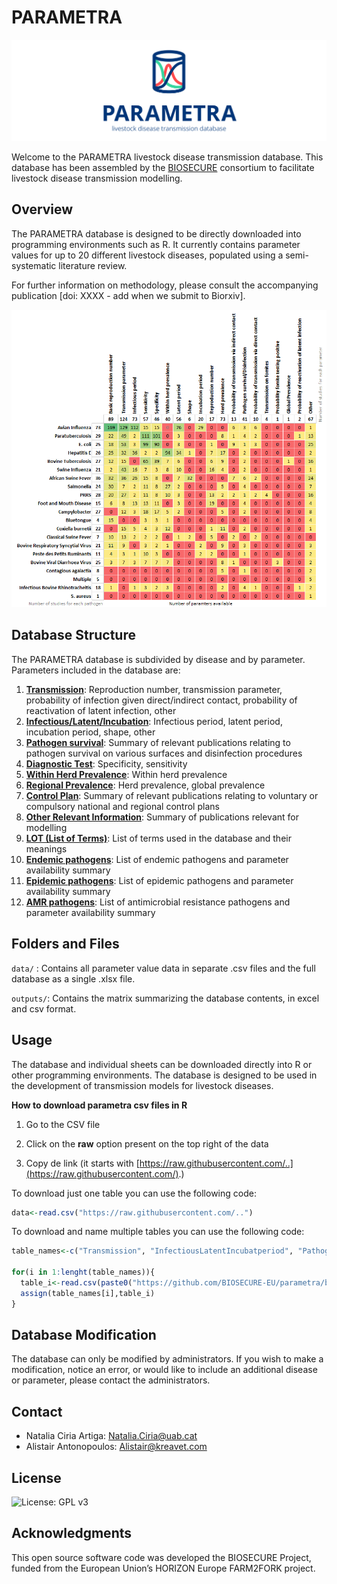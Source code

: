 # PARAMETRA

![](images/PARAMETRA_icon.jpg)

Welcome to the PARAMETRA livestock disease transmission database. This database has been assembled by the [BIOSECURE](https://biosecure.eu/) consortium to facilitate livestock disease transmission modelling.

## Overview

The PARAMETRA database is designed to be directly downloaded into programming environments such as R. It currently contains parameter values for up to 20 different livestock diseases, populated using a semi-systematic literature review.

For further information on methodology, please consult the accompanying publication [doi: XXXX - add when we submit to Biorxiv].

![Parameter availability](images/2025_01_23_param_matrix.png)

## Database Structure

The PARAMETRA database is subdivided by disease and by parameter. Parameters included in the database are:

1.  [**Transmission**](https://github.com/BIOSECURE-EU/parametra/blob/main/data/parametra_Transmission.csv): Reproduction number, transmission parameter, probability of infection given direct/indirect contact, probability of reactivation of latent infection, other
2.  [**Infectious/Latent/Incubation**](https://github.com/BIOSECURE-EU/parametra/blob/main/data/parametra_InfectiousLatentIncubatperiod.csv): Infectious period, latent period, incubation period, shape, other
3.  [**Pathogen survival**](https://github.com/BIOSECURE-EU/parametra/blob/main/data/parametra_PathogenSurvival.csv): Summary of relevant publications relating to pathogen survival on various surfaces and disinfection procedures
4.  [**Diagnostic Test**](https://github.com/BIOSECURE-EU/parametra/blob/main/data/parametra_DiagnosticTest.csv): Specificity, sensitivity
5.  [**Within Herd Prevalence**](https://github.com/BIOSECURE-EU/parametra/blob/main/data/parametra_WithinHerdPrevalence.csv): Within herd prevalence
6.  [**Regional Prevalence**](https://github.com/BIOSECURE-EU/parametra/blob/main/data/parametra_RegionalPrevalence.csv): Herd prevalence, global prevalence
7.  [**Control Plan**](https://github.com/BIOSECURE-EU/parametra/blob/main/data/parametra_ControlPlan.csv): Summary of relevant publications relating to voluntary or compulsory national and regional control plans
8.  [**Other Relevant Information**](https://github.com/BIOSECURE-EU/parametra/blob/main/data/parametra_OtherRelevantInformation.csv): Summary of publications relevant for modelling
9.  [**LOT (List of Terms)**](https://github.com/BIOSECURE-EU/parametra/blob/main/data/parametra_LOT.csv): List of terms used in the database and their meanings
10. [**Endemic pathogens**](https://github.com/BIOSECURE-EU/parametra/blob/main/data/parametra_Endemic_Pathogens.csv): List of endemic pathogens and parameter availability summary
11. [**Epidemic pathogens**](https://github.com/BIOSECURE-EU/parametra/blob/main/data/parametra_Epidemic_Pathogens.csv): List of epidemic pathogens and parameter availability summary
12. [**AMR pathogens**](https://github.com/BIOSECURE-EU/parametra/blob/main/data/parametra_AMR_Pathogens.csv): List of antimicrobial resistance pathogens and parameter availability summary

## Folders and Files

`data/` : Contains all parameter value data in separate .csv files and the full database as a single .xlsx file.

`outputs/`: Contains the matrix summarizing the database contents, in excel and csv format.

## Usage

The database and individual sheets can be downloaded directly into R or other programming environments. The database is designed to be used in the development of transmission models for livestock diseases.

**How to download parametra csv files in R**

1.  Go to the CSV file

2.  Click on the **raw** option present on the top right of the data

3.  Copy de link (it starts with [https://raw.githubusercontent.com/..](https://raw.githubusercontent.com/).)

To download just one table you can use the following code:

``` r
data<-read.csv("https://raw.githubusercontent.com/..")
```

To download and name multiple tables you can use the following code:

``` r
table_names<-c("Transmission", "InfectiousLatentIncubatperiod", "PathogenSurvival","DiagnosticTest","WithinHerdPrevalence", "RegionalPrevalence", "ControlPlan", "OtherRelevantInformation", "LOT", "ChangesLog", "Endemic_Pathogens", "Epidemic_Pathogens", "AMR_Pathogens")               

for(i in 1:lenght(table_names)){
  table_i<-read.csv(paste0("https://github.com/BIOSECURE-EU/parametra/blob/main/data/",table_names[i]))
  assign(table_names[i],table_i)
}
```

## Database Modification

The database can only be modified by administrators. If you wish to make a modification, notice an error, or would like to include an additional disease or parameter, please contact the administrators.

## Contact

-   Natalia Ciria Artiga: [Natalia.Ciria\@uab.cat](mailto:Natalia.Ciria@uab.cat)
-   Alistair Antonopoulos: [Alistair\@kreavet.com](mailto:Alistair@kreavet.com)

## License

![License: GPL v3](https://img.shields.io/badge/License-GPLv3-blue.svg)

## Acknowledgments

This open source software code was developed the BIOSECURE Project, funded from the European Union’s HORIZON Europe FARM2FORK project.
